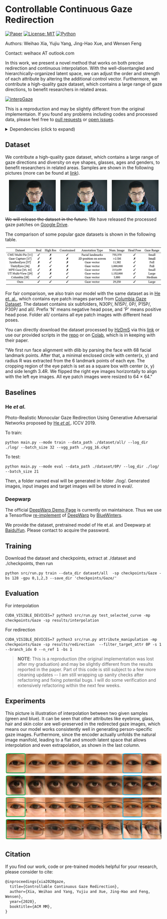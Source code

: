 # Controllable Continuous Gaze Redirection
[![Paper](http://img.shields.io/badge/paper-arxiv.2010.04513-blue.svg)](https://arxiv.org/abs/2010.04513)
[![License: MIT](https://img.shields.io/badge/License-MIT-blue.svg)](https://opensource.org/licenses/MIT)
[![Python](https://img.shields.io/badge/made%20with-python-blue.svg?style=flat-square)](https://www.python.org/)

Authors: Weihao Xia, Yujiu Yang, Jing-Hao Xue, and Wensen Feng

Contact: weihaox AT outlook.com

In this work, we present a novel method that works on both precise redirection and continuous interpolation. With the well-disentangled and hierarchically-organized latent space, we can adjust the order and strength of each attribute by altering the additional control vector. Furthermore, we contribute a high-quality gaze dataset, which contains a large range of gaze directions, to benefit researchers in related areas. 

[![interpGaze](https://res.cloudinary.com/marcomontalbano/image/upload/v1606474939/video_to_markdown/images/youtube--wnM6cs5PXxk-c05b58ac6eb4c4700831b2b3070cd403.jpg)](https://youtu.be/Tis7YecUH34 "interpGaze")

This is a reproduction and may be slightly different from the original implementaion. If you found any problems including codes and processed data, please feel free to [pull requests](https://github.com/weihaox/InterpGaze/pulls) or [open issues](https://github.com/weihaox/InterpGaze/issues/new).

<details>
  <summary> Dependencies (click to expand) </summary>

## Dependencies

 pytorch == 1.7  
 numpy == 1.13.1  
 scipy == 0.19.1  
 matplotlib==2.2.4  
 pandas==0.24.2  
 imageio==2.5.0  
 requests==2.21.0  
 tqdm==4.31.1  
 numpy==1.16.3  
 scipy==1.2.1  
 colored==1.3.93  
 opencv_python==4.1.0.25  
 dlib==19.17.0  
 Pillow==6.2.2  
 tensorboardX==1.6  
 PyYAML==5.1.1  

</details>

## Dataset

We contribute a high-quality gaze dataset, which contains a large range of gaze directions and diversity on eye shapes, glasses, ages and genders, to benefit researchers in related areas. Samples are shown in the following pictures (more can be found at [link](https://drive.google.com/drive/folders/1uBsmy6N__qiTDJG0wNmOtjTU7M_OHZOt)). 

<p align="center">
<img src="/asserts/examples/_MG_0568.jpg" width="150" height="100" /> &ensp; <img src="/asserts/examples/_MG_0569.jpg" width="150" height="100" /> &ensp; <img src="/asserts/examples/_MG_0570.jpg" width="150" height="100" /> 
</p>

~~We will release the dataset in the future.~~ We have released the processed gaze patches on [Google Drive](https://drive.google.com/drive/folders/1ZZRcLiBPtfkohSlTHw7TE3CnntuFxoDT). 

The comparison of some popular gaze datasets is shown in the following table.

<p align="center">
<img src="/asserts/dataset.png"/> 
</p>

For fair comparison, we also train our model with the same dataset as in [He et. al.](https://github.com/HzDmS/gaze_redirection), which contains eye patch images parsed from [Columbia Gaze Dataset](http://www.cs.columbia.edu/~brian/projects/columbia_gaze.html). The dataset contains six subfolders, N30P/, N15P/, 0P/, P15P/, P30P/ and all/. Prefix 'N' means negative head pose, and 'P' means positive head pose. Folder all/ contains all eye patch images with different head poses.

You can directly download the dataset processed by [HzDmS](https://github.com/HzDmS) via this [link](https://drive.google.com/file/d/1tE3QfFjxtRco4ruLZwYyUhjyYSp2QIJL/view?usp=sharing) or use our provided scripts in the [repo](https://github.com/xiaweihao/InterpGaze/blob/master/tools/crop_eye.py) or on [Colab](https://colab.research.google.com/drive/119PGxpMFZPPKkA8rJGdksURTZgBUNHcj?usp=sharing), which is in keeping with their paper.

"We first run face alignment with dlib by parsing the face with 68 facial landmark points. After that, a minimal enclosed circle with center(x, y) and radius R was extracted from the 6 landmark points of each eye. The cropping region of the eye patch is set as a square box with center (x, y) and side length 3.4R. We flipped the right eye images horizontally to align with the left eye images. All eye patch images were resized to 64 × 64."

## Baselines

### He *et al.*

Photo-Realistic Monocular Gaze Redirection Using Generative Adversarial Networks proposed by [He *et al.*](https://github.com/HzDmS/gaze_redirection).
ICCV 2019. 

To train:
```
python main.py --mode train --data_path ./dataset/all/ --log_dir ./log/ --batch_size 32 --vgg_path ./vgg_16.ckpt
```

To test:
```
python main.py --mode eval --data_path ./dataset/0P/ --log_dir ./log/ --batch_size 21
```

Then, a folder named eval will be generated in folder ./log/. Generated images, input images and target images will be stored in eval/.

### Deepwarp

The official [DeepWarp Demo Page](http://163.172.78.19/) is currently on maintainace. Thus we use a Tensorflow [re-implement](https://github.com/BlueWinters/DeepWarp) of [DeepWarp](https://sites.skoltech.ru/compvision/projects/deepwarp/) by [BlueWinters](https://github.com/BlueWinters). 

We provide the dataset, pretrained model of He et.al. and Deepwarp at [BaiduYun](https://pan.baidu.com/s/1ia1M921-cz-63J0R5jzCjg). Please contact to acquire the password.

## Training

Download the dataset and checkpoints, extract at ./dataset and ./checkpoints, then run
```
python src/run.py train --data_dir dataset/all  -sp checkpoints/Gaze -bs 128 -gpu 0,1,2,3 --save_dir 'checkpoints/Gaze/'
```

## Evaluation

For interpolation
```
CUDA_VISIBLE_DEVICES=7 python3 src/run.py test_selected_curve -mp checkpoints/Gaze -sp results/interpolation
```
For redirection
```
CUDA_VISIBLE_DEVICES=7 python3 src/run.py attribute_manipulation -mp checkpoints/Gaze -sp results/redirection  --filter_target_attr 0P -s 1 --branch_idx 0 --n_ref 1 -bs 1
```

> **NOTE**: This is a reproduction (the original implementation was lost after my graduation) and may be slightly different from the results reported in the paper. Part of this code is still subject to a few more cleaning updates -- I am still wrapping up sanity checks after refactoring and fixing potential bugs. I will do some verification and extensively refactoring within the next few weeks. 

## Experiments

This picture is illustration of interpolation between two given samples (green and blue). It can
be seen that other attributes like eyebrow, glass, hair and skin color are well-preserved in the redirected gaze images, which means our model works consistently well in generating person-specific gaze images.  Furthermore, since the encoder actually unfolds the natural image manifold, leading to a flat and smooth latent space that allows interpolation and even extrapolation, as shown in the last column.

<p align="center">
  <img src="/asserts/interpolation.png">
</p>

## Citation

If you find our work, code or pre-trained models helpful for your research, please consider to cite:

```
@inproceedings{xia2020gaze,
  title={Controllable Continuous Gaze Redirection},
  author={Xia, Weihao and Yang, Yujiu and Xue, Jing-Hao and Feng, Wensen},
  year={2020},
  booktitle={ACM MM},
}
```
